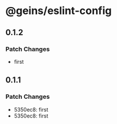 # @geins/eslint-config

## 0.1.2

### Patch Changes

- first

## 0.1.1

### Patch Changes

- 5350ec8: first
- 5350ec8: first
